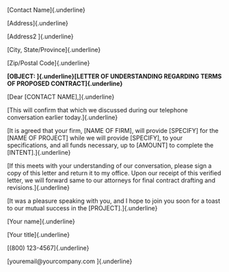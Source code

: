 [Contact Name]{.underline}

[Address]{.underline}

[Address2 ]{.underline}

[City, State/Province]{.underline}

[Zip/Postal Code]{.underline}

**[OBJECT: ]{.underline}[LETTER OF UNDERSTANDING REGARDING TERMS OF
PROPOSED CONTRACT]{.underline}**

[Dear \[CONTACT NAME\],]{.underline}

[This will confirm that which we discussed during our telephone
conversation earlier today.]{.underline}

[It is agreed that your firm, \[NAME OF FIRM\], will provide \[SPECIFY\]
for the \[NAME OF PROJECT\] while we will provide \[SPECIFY\], to your
specifications, and all funds necessary, up to \[AMOUNT\] to complete
the \[INTENT\].]{.underline}

[If this meets with your understanding of our conversation, please sign
a copy of this letter and return it to my office. Upon our receipt of
this verified letter, we will forward same to our attorneys for final
contract drafting and revisions.]{.underline}

[It was a pleasure speaking with you, and I hope to join you soon for a
toast to our mutual success in the \[PROJECT\].]{.underline}

[Your name]{.underline}

[Your title]{.underline}

[(800) 123-4567]{.underline}

[youremail\@yourcompany.com ]{.underline}

